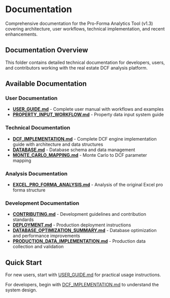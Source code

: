 # Documentation

Comprehensive documentation for the Pro-Forma Analytics Tool (v1.3) covering architecture, user workflows, technical implementation, and recent enhancements.

## Documentation Overview

This folder contains detailed technical documentation for developers, users, and contributors working with the real estate DCF analysis platform.

## Available Documentation

### User Documentation
- **[USER_GUIDE.md](USER_GUIDE.md)** - Complete user manual with workflows and examples
- **[PROPERTY_INPUT_WORKFLOW.md](PROPERTY_INPUT_WORKFLOW.md)** - Property data input system guide

### Technical Documentation  
- **[DCF_IMPLEMENTATION.md](DCF_IMPLEMENTATION.md)** - Complete DCF engine implementation guide with architecture and data structures
- **[DATABASE.md](DATABASE.md)** - Database schema and data management
- **[MONTE_CARLO_MAPPING.md](MONTE_CARLO_MAPPING.md)** - Monte Carlo to DCF parameter mapping

### Analysis Documentation
- **[EXCEL_PRO_FORMA_ANALYSIS.md](EXCEL_PRO_FORMA_ANALYSIS.md)** - Analysis of the original Excel pro forma structure

### Development Documentation
- **[CONTRIBUTING.md](CONTRIBUTING.md)** - Development guidelines and contribution standards
- **[DEPLOYMENT.md](DEPLOYMENT.md)** - Production deployment instructions
- **[DATABASE_OPTIMIZATION_SUMMARY.md](DATABASE_OPTIMIZATION_SUMMARY.md)** - Database optimization and performance improvements
- **[PRODUCTION_DATA_IMPLEMENTATION.md](PRODUCTION_DATA_IMPLEMENTATION.md)** - Production data collection and validation

## Quick Start

For new users, start with [USER_GUIDE.md](USER_GUIDE.md) for practical usage instructions.

For developers, begin with [DCF_IMPLEMENTATION.md](DCF_IMPLEMENTATION.md) to understand the system design.